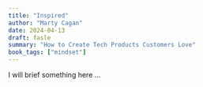 ```yaml
---
title: "Inspired"
author: "Marty Cagan"
date: 2024-04-13
draft: fasle
summary: "How to Create Tech Products Customers Love"
book_tags: ["mindset"]
---
```

I will brief something here ... 
